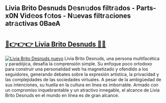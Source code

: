 ## Livia Brito Desnuds D𝚎sn𝚞dos filtr𝚊dos - Parts-x0N Vid𝚎os f𝚘tos - N𝚞evas filtr𝚊ciones atr𝚊ctivas 0BaeA

# <h2><a href="http://mbbi3uv.tromn.icu/?c=Livia+Brito+Desnuds">🔗👉👉👉 Livia Brito Desnuds 🔗🔗</a></h2>

[![Livia Brito Desnuds nuevo](https://i.imgur.com/pEAQMta.gif)](http://mbbi3uv.tromn.icu/?c=Livia+Brito+Desnuds)
Livia Brito Desnuds, una persona multifacética y paradójica, desafía la comprensión simple. Su enfoque poco ortodoxo para construir una personalidad web ha magnetizado y ofendido a los seguidores, generando debates sobre la expresión artística, la privacidad y las complejidades de las sociedades virtuales. A pesar de la ambigüedad de sus intenciones, su huella en la cultura en línea es imborrable. Armado con un compromiso inquebrantable y un atractivo innegable, el alcance de Livia Brito Desnuds en el mundo en línea es de gran alcance.
